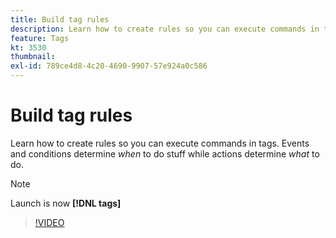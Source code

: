 ```yaml
---
title: Build tag rules
description: Learn how to create rules so you can execute commands in tags. Events and conditions determine *when* to do stuff while actions determine *what* to do.
feature: Tags
kt: 3530
thumbnail:
exl-id: 789ce4d8-4c20-4690-9907-57e924a0c586
---
```

# Build tag rules

Learn how to create rules so you can execute commands in tags. Events and conditions determine *when* to do stuff while actions determine *what* to do.

>[!NOTE]
>
> Launch is now **[!DNL tags]**

>[!VIDEO](https://video.tv.adobe.com/v/28730/?quality=12&learn=on)
